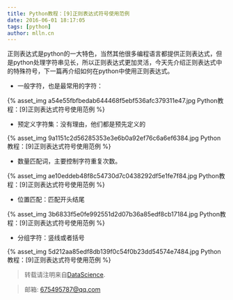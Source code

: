 ```yaml
---
title: Python教程：[9]正则表达式符号使用范例
date: 2016-06-01 18:17:05
tags: [python]
author: mlln.cn
---
```

正则表达式是python的一大特色，当然其他很多编程语言都提供正则表达式，但是python处理字符串见长，所以正则表达式更加灵活，今天先介绍正则表达式中的特殊符号，下一篇再介绍如何在python中使用正则表达式。

- 一般字符，也是最常用的字符：

{% asset_img a54e55fbfbedab644468f5ebf536afc379311e47.jpg Python教程：[9]正则表达式符号使用范例 %}

- 预定义字符集：没有理由，他们都是预先定义的

{% asset_img 9a1151c2d56285353e3e6b0a92ef76c6a6ef6384.jpg Python教程：[9]正则表达式符号使用范例 %}

- 数量匹配词，主要控制字符重复次数。

{% asset_img ae10eddeb48f8c54730d7c0438292df5e1fe7f84.jpg Python教程：[9]正则表达式符号使用范例 %}

- 位置匹配：匹配开头结尾

{% asset_img 3b6833f5e0fe992551d2d07b36a85edf8cb17184.jpg Python教程：[9]正则表达式符号使用范例 %}

- 分组字符：竖线或者括号

{% asset_img 5d212aa85edf8db139f0c54f0b23dd54574e7484.jpg Python教程：[9]正则表达式符号使用范例 %}

> 转载请注明来自[DataScience](http://mlln.cn).

> 邮箱: 675495787@qq.com 
